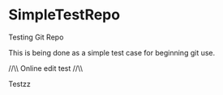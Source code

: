 # SimpleTestRepo
Testing Git Repo

This is being done as a simple test case for beginning git use.

//\\\ Online edit test //\\\

Testzz
